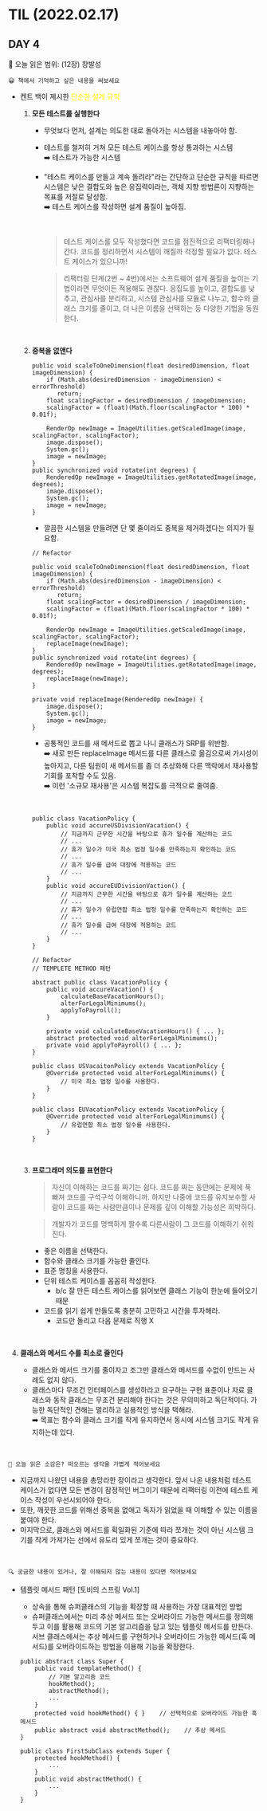 # **TIL (2022.02.17)**

## DAY 4

🎇 오늘 읽은 범위: (12장) 창발성

```
😀 책에서 기억하고 싶은 내용을 써보세요
```

- 켄트 백이 제시한 <span style="color: yellow">단순한 설계 규칙</span>

  1. **모든 테스트를 실행한다**

     - 무엇보다 먼저, 설계는 의도한 대로 돌아가는 시스템을 내놓아야 함.
     - 테스트를 철저히 거쳐 모든 테스트 케이스를 항상 통과하는 시스템
       <br> ➡️ 테스트가 가능한 시스템
     - "테스트 케이스를 만들고 계속 돌려라"라는 간단하고 단순한 규칙을 따르면 시스템은 낮은 결합도와 높은 응집력이라는, 객체 지향 방법론이 지향하는 목표를 저절로 달성함.
       <br>➡️ 테스트 케이스를 작성하면 설계 품질이 높아짐.

        <br>

       > 테스트 케이스를 모두 작성했다면 코드를 점진적으로 리팩터링해나간다. 코드를 정리하면서 시스템이 깨질까 걱정할 필요가 없다. 테스트 케이스가 있으니까!

       > 리팩터링 단계(2번 ~ 4번)에서는 소프트웨어 설계 품질을 높이는 기법이라면 무엇이든 적용해도 괜찮다. 응집도를 높이고, 결합도를 낮추고, 관심사를 분리하고, 시스템 관심사를 모듈로 나누고, 함수와 클래스 크기를 줄이고, 더 나은 이름을 선택하는 등 다양한 기법을 동원한다.

    <br>

  2. **중복을 없앤다**

     ```
     public void scaleToOneDimension(float desiredDimension, float imageDimension) {
         if (Math.abs(desiredDimension - imageDimension) < errorThreshold)
            return;
         float scalingFactor = desiredDimension / imageDimension;
         scalingFactor = (float)(Math.floor(scalingFactor * 100) * 0.01f);

         RenderOp newImage = ImageUtilities.getScaledImage(image, scalingFactor, scalingFactor);
         image.dispose();
         System.gc();
         image = newImage;
     }
     public synchronized void rotate(int degrees) {
         RenderedOp newImage = ImageUtilities.getRotatedImage(image, degrees);
         image.dispose();
         System.gc();
         image = newImage;
     }
     ```

     - 깔끔한 시스템을 만들려면 단 몇 줄이라도 중복을 제거하겠다는 의지가 필요함.

     ```
     // Refactor

     public void scaleToOneDimension(float desiredDimension, float imageDimension) {
         if (Math.abs(desiredDimension - imageDimension) < errorThreshold)
            return;
         float scalingFactor = desiredDimension / imageDimension;
         scalingFactor = (float)(Math.floor(scalingFactor * 100) * 0.01f);

         RenderOp newImage = ImageUtilities.getScaledImage(image, scalingFactor, scalingFactor);
         replaceImage(newImage);
     }
     public synchronized void rotate(int degrees) {
         RenderedOp newImage = ImageUtilities.getRotatedImage(image, degrees);
         replaceImage(newImage);
     }

     private void replaceImage(RenderedOp newImage) {
         image.dispose();
         System.gc();
         image = newImage;
     }
     ```

     - 공통적인 코드를 새 메서드로 뽑고 나니 클래스가 SRP를 위반함.
       <br>➡️ 새로 만든 replaceImage 메서드를 다른 클래스로 옮김으로써 가시성이 높아지고, 다른 팀원이 새 메서드를 좀 더 추상화해 다른 맥락에서 재사용할 기회를 포착할 수도 있음.
       <br>➡️ 이런 '소규모 재사용'은 시스템 복잡도를 극적으로 줄여줌.

        <br>

     ```
     public class VacationPolicy {
         public void accureUSDivisionVacation() {
             // 지금까지 근무한 시간을 바탕으로 휴가 일수를 계산하는 코드
             // ...
             // 휴가 일수가 미국 최소 법정 일수를 만족하는지 확인하는 코드
             // ...
             // 휴가 일수를 급여 대장에 적용하는 코드
             // ...
         }
         public void accureEUDivisionVaction() {
             // 지금까지 근무한 시간을 바탕으로 휴가 일수를 계산하는 코드
             // ...
             // 휴가 일수가 유럽연합 최소 법정 일수를 만족하는지 확인하는 코드
             // ...
             // 휴가 일수를 급여 대장에 적용하는 코드
             // ...
         }
     }
     ```

     ```
     // Refactor
     // TEMPLETE METHOD 패턴

     abstract public class VacationPolicy {
         public void accureVacation() {
             calculateBaseVacationHours();
             alterForLegalMinimums();
             applyToPayroll();
         }

         private void calculateBaseVacationHours() { ... };
         abstract protected void alterForLegalMinimums();
         private void applyToPayroll() { ... };
     }

     public class USVacaitonPolicy extends VacationPolicy {
         @Override protected void alterForLegalMinimums() {
             // 미국 최소 법정 일수를 사용한다.
         }
     }

     public class EUVacationPolicy extends VacationPolicy {
         @Override protected void alterForLegalMinimums() {
             // 유럽연합 최소 법정 일수를 사용한다.
         }
     }
     ```

  <br>

  3. **프로그래머 의도를 표현한다**

     > 자신이 이해하는 코드를 짜기는 쉽다. 코드를 짜는 동안에는 문제에 푹 빠져 코드를 구석구석 이해하니까. 하지만 나중에 코드를 유지보수할 사람이 코드를 짜는 사람만큼이나 문제를 깊이 이해할 가능성은 희박하다.

     > 개발자가 코드를 명백하게 짤수록 다른사람이 그 코드를 이해하기 쉬워진다.

     - 좋은 이름을 선택한다.
     - 함수와 클래스 크기를 가능한 줄인다.
     - 표준 명칭을 사용한다.
     - 단위 테스트 케이스를 꼼꼼히 작성한다.
       - b/c 잘 만든 테스트 케이스를 읽어보면 클래스 기능이 한눈에 들어오기 때문
     - 코드를 읽기 쉽게 만들도록 충분히 고민하고 시간을 투자해라.
       - 코드만 돌리고 다음 문제로 직행 X

<br>

4. **클래스와 메서드 수를 최소로 줄인다**

   - 클래스와 메서드 크기를 줄이자고 조그만 클래스와 메서드를 수없이 만드는 사례도 없지 않다.
   - 클래스마다 무조건 인터페이스를 생성하라고 요구하는 구현 표준이나 자료 클래스와 동작 클래스는 무조건 분리해야 한다는 것은 무의미하고 독단적이다. 가능한 독단적인 견해는 멀리하고 실용적인 방식을 택해라.
     <br>➡️ 목표는 함수와 클래스 크기를 작게 유지하면서 동시에 시스템 크기도 작게 유지하는데 있다.

<br>

```
🤔 오늘 읽은 소감은? 떠오르는 생각을 가볍게 적어보세요
```

- 지금까지 나왔던 내용을 총망라한 장이라고 생각한다. 앞서 나온 내용처럼 테스트 케이스가 없다면 모든 변경이 잠정적인 버그이기 때문에 리팩터링 이전에 테스트 케이스 작성이 우선시되어야 한다.
- 또한, 깨끗한 코드를 위해선 중복을 없애고 독자가 읽었을 때 이해할 수 있는 이름을 붙여야 한다.
- 마지막으로, 클래스와 메서드를 획일화된 기준에 따라 쪼개는 것이 아닌 시스템 크기를 작게 가져가는 선에서 유도리 있게 쪼개는 것이 중요하다.

<br>

```
🔍 궁금한 내용이 있거나, 잘 이해되지 않는 내용이 있다면 적어보세요
```

- 템플릿 메서드 패턴 [토비의 스프링 Vol.1]

  - 상속을 통해 슈퍼클래스의 기능을 확장할 때 사용하는 가장 대표적인 방법
  - 슈퍼클래스에서는 미리 추상 메서드 또는 오버라이드 가능한 메서드를 정의해두고 이를 활용해 코드의 기본 알고리즘을 담고 있는 템플릿 메서드를 만든다. 서브 클래스에서는 추상 메서드를 구현하거나 오버라이드 가능한 메서드(훅 메서드)를 오버라이드하는 방법을 이용해 기능을 확장한다.

  ```
  public abstract class Super {
      public void templateMethod() {
          // 기본 알고리즘 코드
          hookMethod();
          abstractMethod();
          ...
      }
      protected void hookMethod() { }    // 선택적으로 오버라이드 가능한 훅 메서드
      public abstract void abstractMethod();    // 추상 메서드
  }

  public class FirstSubClass extends Super {
      protected hookMethod() {
          ...
      }
      public void abstractMethod() {
          ...
      }
  }
  ```
